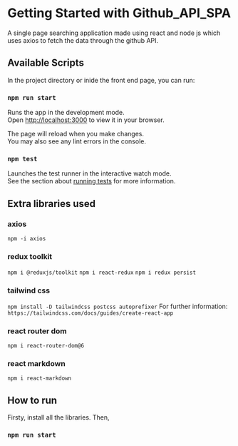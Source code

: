 # Getting Started with Github_API_SPA
A single page searching application made using react and node js which uses axios to fetch the data through the github API.

## Available Scripts

In the project directory or inide the front end page, you can run:

### `npm run start`

Runs the app in the development mode.\
Open [http://localhost:3000](http://localhost:3000) to view it in your browser.

The page will reload when you make changes.\
You may also see any lint errors in the console.

### `npm test`

Launches the test runner in the interactive watch mode.\
See the section about [running tests](https://facebook.github.io/create-react-app/docs/running-tests) for more information.

## Extra libraries used

### axios
`npm -i axios`

### redux toolkit
`npm i @reduxjs/toolkit`
`npm i react-redux`
`npm i redux persist`

### tailwind css
`npm install -D tailwindcss postcss autoprefixer`
For further information: `https://tailwindcss.com/docs/guides/create-react-app`

### react router dom
`npm i react-router-dom@6`

### react markdown
`npm i react-markdown`

## How to run

Firsty, install all the libraries. Then,

### `npm run start`
